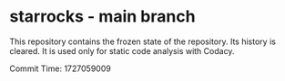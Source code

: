 # starrocks - main branch

This repository contains the frozen state of the repository.
Its history is cleared. It is used only for static code
analysis with Codacy.

Commit Time: 1727059009